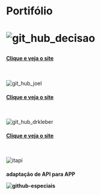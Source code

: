 <h1>Portifólio<h1>


![git_hub_decisao](https://user-images.githubusercontent.com/42357328/211663513-39caf983-612f-437e-bea6-4c3c22bb9ec4.png)
  <h4><a href="https://decisaoconsultoria.com.br/wp/">Clique e veja o site</a></h4></br>
  
![git_hub_joel](https://user-images.githubusercontent.com/42357328/211663904-4bff9abd-c9ef-42ec-aeec-ea3b7aad8be1.png)
    <h4><a href="https://joelbuenocoaching.com.br/wp/">Clique e veja o site</a></h4></br>
    
![git_hub_drkleber](https://user-images.githubusercontent.com/42357328/211679893-862f7a86-b2e4-464b-8911-4b0eddc2594f.png)
    <h4><a href="https://drkleberinfecto.com.br/">Clique e veja o site</a></h4></br>
  
 ![itapi](https://user-images.githubusercontent.com/42357328/211682637-7149c8eb-1b40-4c10-a271-d3280fcebbc4.png)
  <h4>adaptação de API para APP</</h4></br>

![github-especiais](https://user-images.githubusercontent.com/42357328/211683316-453a367c-0882-4084-8743-4505e1105b63.png)
 <h4></</h4></br>




<!--
**vagnersimonetti/vagnersimonetti** is a ✨ _special_ ✨ repository because its `README.md` (this file) appears on your GitHub profile.

Here are some ideas to get you started:

- 🔭 I’m currently working on ...
- 🌱 I’m currently learning ...
- 👯 I’m looking to collaborate on ...
- 🤔 I’m looking for help with ...
- 💬 Ask me about ...
- 📫 How to reach me: ...
- 😄 Pronouns: ...
- ⚡ Fun fact: ...
-->

